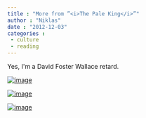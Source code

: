 ```yaml
---
title : "More from ”<i>The Pale King</i>”"
author : "Niklas"
date : "2012-12-03"
categories : 
 - culture
 - reading
---
```


Yes, I'm a David Foster Wallace retard.

[![image](https://niklasblog.com/wp-content/wpid-CameraZOOM-20121128102527152.jpg "CameraZOOM-20121128102527152.jpg")](https://niklasblog.com/wp-content/wpid-CameraZOOM-20121128102527152.jpg)

[![image](https://niklasblog.com/wp-content/wpid-CameraZOOM-20121128102637419.jpg "CameraZOOM-20121128102637419.jpg")](https://niklasblog.com/wp-content/wpid-CameraZOOM-20121128102637419.jpg)

[![image](https://niklasblog.com/wp-content/wpid-CameraZOOM-20121128102722165.jpg "CameraZOOM-20121128102722165.jpg")](https://niklasblog.com/wp-content/wpid-CameraZOOM-20121128102722165.jpg)
